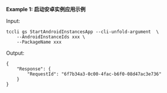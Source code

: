 **Example 1: 启动安卓实例应用示例**



Input: 

```
tccli gs StartAndroidInstancesApp --cli-unfold-argument  \
    --AndroidInstanceIds xxx \
    --PackageName xxx
```

Output: 
```
{
    "Response": {
        "RequestId": "6f7b34a3-0c00-4fac-b6f0-08d47ac3e736"
    }
}
```

